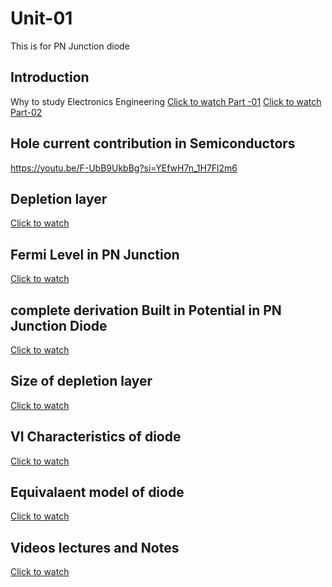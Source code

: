 # Unit-01
This is for PN Junction diode

## Introduction
Why to study Electronics Engineering
[Click to watch Part -01](https://youtu.be/tfgyGGsywVU?si=rnRm5TJpTgSUTpyJ)
[Click to watch Part-02](https://youtu.be/ZuBp3geGQsQ?si=fadOhIObHlcQ_HrI)

## Hole current contribution in Semiconductors
https://youtu.be/F-UbB9UkbBg?si=YEfwH7n_1H7Fl2m6
## Depletion layer
[Click to watch](https://www.youtube.com/live/t7lANkeQkLE?si=B7ak5Rw7MTGdn5-x)

## Fermi Level in PN Junction
[Click to watch](https://youtu.be/6mkxDoKzYOk?si=Awu91oWBCXTYcDLT)

## complete derivation Built in Potential in PN Junction Diode
[Click to watch ](https://youtu.be/JxC59HgF5Ws?si=IFfS8kSJsCVko0Ch)

## Size of depletion layer
[Click to watch](https://youtu.be/8Psoa5YRUkA?si=gYxl6XnV5AgHdgDA)

## VI Characteristics of diode
[Click to watch](https://www.youtube.com/live/fkEUNnC5cCM?si=4S-I_0lQ1ed79mKa)


## Equivalaent model of diode
[Click to watch](https://youtu.be/Irz_Z3lvG6M)

## Videos lectures and Notes
[Click to watch](https://docs.google.com/document/d/1RtcY2vmKSOJgMpbbOF4eW88gAfgN6zxu4g9YWIx2kTw/edit?usp=sharing)



